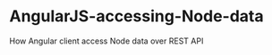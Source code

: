 AngularJS-accessing-Node-data
=============================

How Angular client access Node data over REST API

